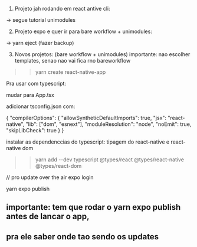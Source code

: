 1. Projeto jah rodando em react antive cli:

-> segue tutorial unimodules

2. Projeto expo e quer ir para bare workflow + unimodules:

-> yarn eject (fazer backup)

3. Novos projetos:
(bare workflow + unimodules)
importante: nao escolher templates, senao nao vai fica rno bareworkflow
>> yarn create react-native-app 

Pra usar com typescript:

mudar para App.tsx

adicionar tsconfig.json com:

{
  "compilerOptions": {
    "allowSyntheticDefaultImports": true,
    "jsx": "react-native",
    "lib": ["dom", "esnext"],
    "moduleResolution": "node",
    "noEmit": true,
    "skipLibCheck": true
  }
}

instalar as dependenccias do typescript: tipagem do react-native e react-native dom

>> yarn add --dev typescript @types/react @types/react-native @types/react-dom



// pro update over the air 
expo login 

yarn expo publish

## importante: tem que rodar o yarn expo publish antes de lancar o app, 
## pra ele saber onde tao sendo os updates